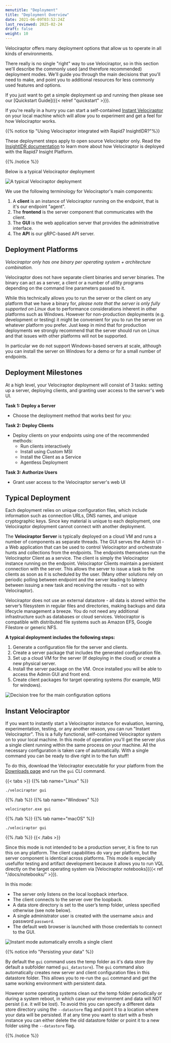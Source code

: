```yaml
---
menutitle: "Deployment"
title: "Deployment Overview"
date: 2021-06-09T03:52:24Z
last_reviewed: 2025-02-24
draft: false
weight: 10
---
```


Velociraptor offers many deployment options that allow us to operate in all
kinds of environments.

There really is no single "right" way to use Velociraptor, so in this section
we'll describe the commonly used (and therefore recommended) deployment modes.
We'll guide you through the main decisions that you'll need to make, and point
you to additional resources for less commonly used features and options.

If you just want to get a simple deployment up and running then please see our
[Quickstart Guide]({{< relref "quickstart" >}}).

If you're really in a hurry you can start a self-contained
[Instant Velociraptor](#instant-velociraptor)
on your local machine which will allow you to experiment and get a feel for how
Velociraptor works.

{{% notice tip "Using Velociraptor integrated with Rapid7 InsightIDR?"%}}

These deployment steps apply to open source Velociraptor only. Read the
[InsightIDR documentation](https://docs.rapid7.com/insightidr/velociraptor-integration)
to learn more about how Velociraptor is deployed with the Rapid7 Insight Platform.

{{% /notice %}}


Below is a typical Velociraptor deployment

![A typical Velociraptor deployment](overview.png)

We use the following terminology for Velociraptor's main components:

1. A **client** is an instance of Velociraptor running on the endpoint, that is
   it's our endpoint "agent".
2. The **frontend** is the server component that communicates with the client.
3. The **GUI** is the web application server that provides the administrative
   interface.
4. The **API** is our gRPC-based API server.

## Deployment Platforms

_Velociraptor only has one binary per operating system + architecture combination._

Velociraptor does not have separate client binaries and server binaries. The
binary can act as a server, a client or a number of utility programs depending on
the command line parameters passed to it.

While this technically allows you to run the server or the client on any
platform that we have a binary for,
_please note that the server is only fully supported on Linux_
due to performance considerations inherent in other platforms such as Windows.
However for non-production deployments (e.g. development or testing) it might be
convenient for you to run the server on whatever platform you prefer. Just keep
in mind that for production deployments we strongly recommend that the server
should run on Linux and that issues with other platforms will not be supported.

In particular we do not support Windows-based servers at scale, although you can
install the server on Windows for a demo or for a small number of endpoints.


## Deployment Milestones

At a high level, your Velociraptor deployment will consist of 3 tasks: setting up a server, deploying clients, and granting user access to the server's web UI.

**Task 1: Deploy a Server**
- Choose the deployment method that works best for you:

**Task 2: Deploy Clients**
- Deploy clients on your endpoints using one of the recommended methods:
  - Run clients interactively
  - Install using Custom MSI
  - Install the Client as a Service
  - Agentless Deployment

**Task 3: Authorize Users**
- Grant user access to the Velociraptor server's web UI


## Typical Deployment

Each deployment relies on unique configuration files, which include information such as connection URLs, DNS names, and unique cryptographic keys. Since key material is unique to each deployment, one Velociraptor deployment cannot connect with another deployment.

The **Velociraptor Server** is typically deployed on a cloud VM and runs a number of components as separate threads. The GUI serves the Admin UI - a Web application that can be used to control Velociraptor and orchestrate hunts and collections from the endpoints.
The endpoints themselves run the Velociraptor Client as a service. The client is simply the Velociraptor instance running on the endpoint.
Velociraptor Clients maintain a persistent connection with the server. This allows the server to issue a task to the clients as soon as it is scheduled by the user.  (Many other solutions rely on periodic polling between endpoint and the server leading to latency between issuing a new task and receiving the results - not so with Velociraptor).


Velociraptor does not use an external datastore - all data is stored within the server’s filesystem in regular files and directories, making backups and data lifecycle management a breeze. You do not need any additional infrastructure such as databases or cloud services. Velociraptor is compatible with distributed file systems such as Amazon EFS, Google Filestore or generic NFS.

**A typical deployment includes the following steps:**
1. Generate a configuration file for the server and clients.
2. Create a server package that includes the generated configuration file.
3. Set up a cloud VM for the server (If deploying in the cloud) or create a new physical server.
4. Install the server package on the VM. Once installed you will be able to access the  Admin GUI and front end.
5. Create client packages for target operating systems (for example, MSI for windows).

![Decision tree for the main configuration options](decision_tree.svg)

## Instant Velociraptor

If you want to instantly start a Velociraptor instance for evaluation, learning,
experimentation, testing, or any another reason, you can run "Instant
Velociraptor". This is a fully functional, self-contained Velociraptor system on
to your local machine. In this mode of operation you'll get the server plus a
single client running within the same process on your machine. All the necessary
configuration is taken care of automatically. With a single command you can be
ready to dive right in to the fun stuff!

To do this, download the Velociraptor executable for your
platform from the [Downloads page](/downloads/) and run the `gui` CLI command.

{{< tabs >}}
{{% tab name="Linux" %}}
```shell
./velociraptor gui
```
{{% /tab %}}
{{% tab name="Windows" %}}
```shell
velociraptor.exe gui
```
{{% /tab %}}
{{% tab name="macOS" %}}
```shell
./velociraptor gui
```
{{% /tab %}}
{{< /tabs >}}

Since this mode is not intended to be a production server, it is fine to run
this on any platform. The client capabilities do vary per platform, but the
server component is identical across platforms. This mode is especially
usefulfor testing and artifact development because it allows you to run VQL
directly on the target operating system via
[Velociraptor notebooks]({{< ref "/docs/notebooks/" >}}).

In this mode:

* The server only listens on the local loopback interface.
* The client connects to the server over the loopback.
* A data store directory is set to the user’s temp folder, unless specified
  otherwise (see note below).
* A single administrator user is created with the username `admin` and password
  `password`.
* The default web browser is launched with those credentials to connect to the GUI.

![Instant mode automatically enrolls a single client](gui_windows.svg)

{{% notice info "Persisting your data" %}}

By default the `gui` command uses the temp folder as it's data store (by default
a subfolder named `gui_datastore`). The `gui` command also automatically creates
new server and client configuration files in this datastore folder. This allows
you to re-run the `gui` command and get the same working environment with
persistent data.

However some operating systems clean out the temp folder periodically or during
a system reboot, in which case your environment and data will NOT persist (i.e.
it will be lost). To avoid this you can specify a different data store directory
using the `--datastore` flag and point it to a location where your data will be
persisted. If at any time you want to start with a fresh instance you can either
delete the old datastore folder or point it to a new folder using the
`--datastore` flag.

{{% /notice %}}

<!-- ## Other ways to use Velociraptor

As mentioned above, there is not only one prescribed way to use Velociraptor,
although deploying it in client-server mode is the primary way of deploying it
and typical of most realworld deployments. However Velociraptor's extensive
capabilities can also be used in innovative and unconventional ways - even ones
we haven't thought of yet! We would love to hear about your creative ideas and
unusual use cases so we can continue to make Velociraptor better for everyone!

Here are some other - unconventional - ways that you could deploy Velociraptor.

### Command line investigation tool

We can run VQL queries or artifacts from the CLI and write the results to local
files.

All the built-in Velociraptor [artifacts]() are available in the binary.

Commands:
  artifacts
    list [<flags>] [<regex>]
    show <name>
    collect [<flags>] <artifact_name>...

Custom artifacts can be used too by pointing the binary to a folder using the
`--definitions` CLI flag.

All the parsing plugins and functions are available in VQL queries, so this can
even be used to inspect or analyze acquired forensic file artifacts, for example
Sqlite databases or event logs.

Example:

```
```

Using this capability it's possible to use Velociraptor as a command-line Swiss
Army Knife or build it into forensic data processing pipelines.

### Instant Velociraptor as a desktop analysis tool

While [Instant Velociraptor]({{< relref "#instant-velociraptor" >}}) is normally
used for testing or demonstrations, it can actually be used as a standalone
forensic environment for a single computer.

### Standalone offline collector

[Offline collectors]() are created with the expectation that the data will be
imported into a Velociraptor server, but this doesn't have to be the case. You
may just be interested in extracting the data and working with it elsewhere
using other tools.

### Querying data and extracting files from disk images.


### Ephemeral clients -->
